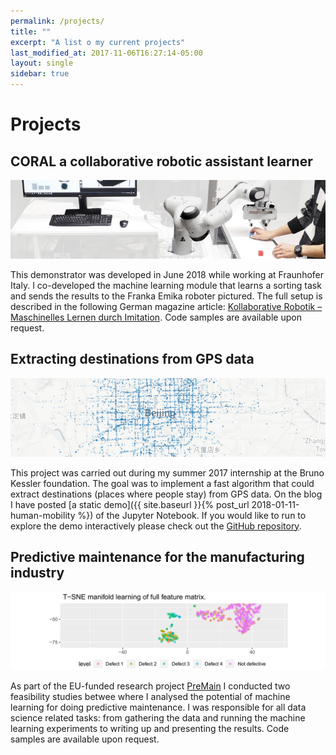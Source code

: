 ```yaml
---
permalink: /projects/
title: ""
excerpt: "A list o my current projects"
last_modified_at: 2017-11-06T16:27:14-05:00
layout: single
sidebar: true
---
```

# Projects

## CORAL a collaborative robotic assistant learner

![jpg](/assets/images/projects/coral_teaser.jpg)

This demonstrator was developed in June 2018 while working at Fraunhofer Italy. I co-developed the machine learning module that learns a sorting task and sends the results to the Franka Emika roboter pictured. The full setup is described in the following German magazine article: [Kollaborative Robotik – Maschinelles Lernen durch Imitation](https://www.industrie40-management.de/node/275). Code samples are available upon request.

## Extracting destinations from GPS data

![jpg](/assets/images/projects/readme_teaser.jpg)

This project was carried out during my summer 2017 internship at the Bruno Kessler foundation. The goal was to implement a fast algorithm that could
extract destinations (places where people stay) from GPS data. On the blog I have posted [a static demo]({{ site.baseurl }}{% post_url 2018-01-11-human-mobility %}) of the Jupyter Notebook. If you would like to run to explore the demo interactively please check out the [GitHub repository](https://github.com/sebastianbertoli/Github-internship_human_mobility).

## Predictive maintenance for the manufacturing industry

![jpg](/assets/images/projects/premain_teaser.jpg)

As part of the EU-funded research project [PreMain](https://www.fraunhofer.it/de/leistungsangebot/automation-und-mechatronics-engineering/premain.html) I conducted two feasibility studies betwee where I analysed the potential of machine learning for doing predictive maintenance. I was responsible for all data science related tasks: from gathering the data and running the machine learning experiments to writing up and presenting the results. Code samples are available upon request.
